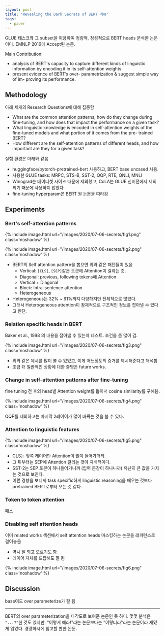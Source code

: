 ```yaml
---
layout: post
title: "Revealing the Dark Secrets of BERT 리뷰"
tags:
  - paper
---
```


GLUE 태스크와 그 subset을 이용하여 정량적, 정성적으로 BERT heads 분석한 논문이다. EMNLP 2019에 Accept된 논문.

Main Contribution:

* analysis of BERT's capacity to capture different kinds of linguistic information by encoding it in its self-attention weights.
* present evidence of BERT’s over- parametrization & suggest simple way of im- proving its performance.

## Methodology

아래 세개의 Research Questions에 대해 집중함

* What are the common attention patterns, how do they change during fine-tuning, and how does that impact the performance on a given
task?
* What linguistic knowledge is encoded in self-attention weights of the fine-tuned models and what portion of it comes from the pre- trained BERT?
* How different are the self-attention patterns of different heads, and how important are they for a given task?

실험 환경은 아래와 같음

* huggingface/pytorch-pretrained-bert 사용하고, BERT base uncased 사용.
* 사용한 GLUE tasks: MRPC, STS-B, SST-2, QQP, RTE, QNLI, MNLI
* Winograd는 데이터셋 사이즈 때문에 제외했고, CoLA는 GLUE 신버전에서 제외되기 때문에 사용하지 않았다.
* fine-tuning hyperparam은 BERT 원 논문을 따라감

## Experiments

### Bert's self-attention patterns

{% include image.html url="/images/2020/07-06-secrets/fig1.png" class='noshadow' %}

{% include image.html url="/images/2020/07-06-secrets/fig2.png" class='noshadow' %}

* BERT의 Self attention pattern을 뽑으면 위와 같은 패턴들이 있음
    * Vertical: `[CLS]`, `[SEP]`같은 토큰에 Attention이 걸리는 것.
    * Diagonal: previous, following tokens에 Attention
    * Vertical + Diagonal
    * Block: Intra-sentence attention
    * Heterogeneous
* Heterogeneous는 32% ~ 61%까지 다양하지만 전체적으로 많았다.
* 그래서 Heterogeneous attention이 잠재적으로 구조적인 정보를 잡아낼 수 있다고 판단.

### Relation specific heads in BERT

Baker et al., 1998 의 내용을 잡아낼 수 있는지 테스트. 조건을 좀 많이 검.

{% include image.html url="/images/2020/07-06-secrets/fig3.png" class='noshadow' %}

* 위와 같은 예시를 많이 볼 수 있었고, 이게 어느정도의 증거를 제시해준다고 해석함
* 조금 더 일반적인 상황에 대한 증명은 future works.

### Change in self-attention patterns after fine-tuning

fine tuning 전 후의 head별 Attention weight를 뽑아서 cosine similarity를 구해봄.

{% include image.html url="/images/2020/07-06-secrets/fig4.png" class='noshadow' %}

QQP를 제외하고는 마지막 2레이어가 많이 바뀌는 것을 볼 수 있다.

### Attention to linguistic features

{% include image.html url="/images/2020/07-06-secrets/fig5.png" class='noshadow' %}

* CLS는 앞쪽 레이어만 Attention이 많이 들어가더라.
* 그 뒤부터는 SEP에 Attention 걸리는 것이 지배적이다.
* SST-2는 SEP 토큰이 하나들어가니까 (입력 문장이 하나니까) 유난히 큰 값을 가지는 것으로 보인다.
* 이런 경향을 보니까 task specific하게 linguistic reasoning을 배우는 것보다 pretrained BERT로부터 오는 것 같다.

### Token to token attention

패스

### Disabling self attention heads

이미 related works 섹션에서 self attention heads 마스킹하는 논문을 레퍼런스로 걸어놓음

* 역시 잘 되고 오르기도 함
* 레이어 자체를 드랍해도 잘 됨

{% include image.html url="/images/2020/07-06-secrets/fig6.png" class='noshadow' %}

## Discussion

base여도 over parameterize가 잘 됨

---

BERT의 over parameterization을 다각도로 보여준 논문인 듯 하다. 몇몇 분석은 `"...?"`한 것도 있지만, "이렇게 해라!"라는 논문보다는 "이렇더라"라는 논문이라 재밌게 읽었다. 경량화시에 참고할 만한 논문.
